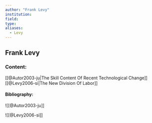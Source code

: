```yaml
---
author: "Frank Levy"
institution:
field:
type:
aliases:
  - Levy
---
```


## Frank Levy

### Content:
[[@Autor2003-ju|The Skill Content Of Recent Technological Change]]
[[@Levy2006-si|The New Division Of Labor]]

#### Bibliography:

![[@Autor2003-ju]]

![[@Levy2006-si]]